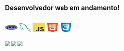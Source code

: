 ## Desenvolvedor web em andamento!

<div style="display: inline_block"><br>  
  <img align="center" alt="llpe-Php" height="30" width="40" src="https://raw.githubusercontent.com/devicons/devicon/master/icons/php/php-original.svg">
  <img align="center" alt="llpe-MySQL" height="30" width="40" src="https://raw.githubusercontent.com/devicons/devicon/master/icons/mysql/mysql-original.svg">
  <img align="center" alt="llpe-Js" height="30" width="40" src="https://raw.githubusercontent.com/devicons/devicon/master/icons/javascript/javascript-original.svg">
  <img align="center" alt="llpe-HTML" height="30" width="40" src="https://raw.githubusercontent.com/devicons/devicon/master/icons/html5/html5-original.svg">
  <img align="center" alt="llpe-CSS" height="30" width="40" src="https://raw.githubusercontent.com/devicons/devicon/master/icons/css3/css3-original.svg">

</div>
  
  ##
 
<div> 
  <a href="https://www.instagram.com/https_llpe/" target="_blank"><img src="https://img.shields.io/badge/-Instagram-%23E4405F?style=for-the-badge&logo=instagram&logoColor=white" target="_blank"></a>
 	<a href="https://wa.me/qr/O43EG6NVZ3QCE1" target="_blank"><img src="https://img.shields.io/badge/WhatsApp-25D366?style=for-the-badge&logo=whatsapp&logoColor=white" target="_blank"></a>
 <a href="mailto:silvahlipe@gmail.com " target="_blank"><img src="https://img.shields.io/badge/Gmail-D14836?style=for-the-badge&logo=gmail&logoColor=white" target="_blank"></a>
